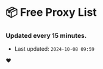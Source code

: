 # :package: Free Proxy List
### Updated every 15 minutes.

- Last updated: `2024-10-08 09:59`

:heart:
